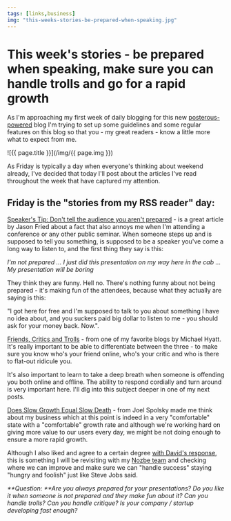 ```yaml
---
tags: [links,business]
img: "this-weeks-stories-be-prepared-when-speaking.jpg"
---
```


# This week's stories - be prepared when speaking, make sure you can handle trolls and go for a rapid growth


As I'm approaching my first week of daily blogging for this new [posterous-powered](http://posterous.com) blog I'm trying to set up some guidelines and some regular features on this blog so that you - my great readers - know a little more what to expect from me.


<!--More-->

![{{ page.title }}](/img/{{ page.img }})

As Friday is typically a day when everyone's thinking about weekend already, I've decided that today I'll post about the articles I've read throughout the week that have captured my attention.

## Friday is the "stories from my RSS reader" day:

[Speaker's Tip: Don't tell the audience you aren't prepared](http://37signals.com/svn/posts/1989-speakers-tip-dont-tell-the-audience-you-arent-prepared) - is a great article by Jason Fried about a fact that also annoys me when I'm attending a conference or any other public seminar. When someone steps up and is supposed to tell you something, is supposed to be a speaker you've come a long way to listen to, and the first thing they say is this:

_I'm not prepared ... I just did this presentation on my way here in the cab ... My presentation will be boring_

They think they are funny. Hell no. There's nothing funny about not being prepared - it's making fun of the attendees, because what they actually are saying is this:

"I got here for free and I'm supposed to talk to you about something I have no idea about, and you suckers paid big dollar to listen to me - you should ask for your money back. Now.".

[Friends, Critics and Trolls](http://michaelhyatt.com/2009/11/friends-critics-and-trolls.html) - from one of my favorite blogs by Michael Hyatt. It's really important to be able to differentiate between the three - to make sure you know who's your friend online, who's your critic and who is there to flat-out ridicule you.

It's also important to learn to take a deep breath when someone is offending you both online and offline. The ability to respond cordially and turn around is very important here. I'll dig into this subject deeper in one of my next posts.

[Does Slow Growth Equal Slow Death](http://www.inc.com/magazine/20091101/does-slow-growth-equal-slow-death.html?partner=fogcreek) - from Joel Spolsky made me think about my business which at this point is indeed in a very "comfortable" state with a "comfortable" growth rate and although we're working hard on giving more value to our users every day, we might be not doing enough to ensure a more rapid growth.

Although I also liked and agree to a certain degree [with David's response](http://37signals.com/svn/posts/2002-bug-tracking-isnt-a-network-effect-business), this is something I will be revisiting with my [Nozbe team][n] and checking where we can improve and make sure we can "handle success" staying "hungry and foolish" just like Steve Jobs said.

_**Question: **Are you always prepared for your presentations? Do you like it when someone is not prepared and they make fun about it? Can you handle trolls? Can you handle critique? Is your company / startup developing fast enough?_


[n]: https://michael.gratis/nozbe